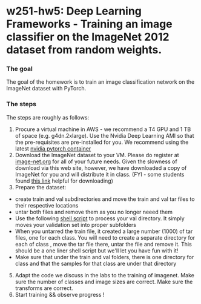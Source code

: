 # w251-hw5: Deep Learning Frameworks - Training an image classifier on the ImageNet 2012 dataset from random weights.

### The goal
The goal of the homework is to train an image classification network on the ImageNet dataset with PyTorch.

### The steps
The steps are roughly as follows:

1. Procure a virtual machine in AWS - we recommend a T4 GPU and 1 TB of space (e.g. g4dn.2xlarge). Use the Nvidia Deep Learning AMI so that the pre-requisites are pre-installed for you. We recommend using the latest [nvidia pytorch container](https://ngc.nvidia.com/catalog/containers/nvidia:pytorch)
2. Download the ImageNet dataset to your VM. Please do register at [image-net.org](https://image-net.org/challenges/LSVRC/2012/index.php) for all of your future needs. Given the slowness of download via this web site, however, we have downloaded a copy of ImageNet for you and will distribute it in class. (FYI - some students found [this link](https://github.com/facebookarchive/fb.resnet.torch/blob/master/INSTALL.md#download-the-imagenet-dataset) helpful for downloading)
3. Prepare the dataset:
  * create train and val subdirectories and move the train and val tar files to their respective locations
  * untar both files and remove them as you no longer neeed them
  * Use the following [shell script](https://raw.githubusercontent.com/soumith/imagenetloader.torch/master/valprep.sh) to process your val directory. It simply moves your validation set into proper subfolders
  * When you untarred the train file, it created a large number (1000) of tar files, one for each class.  You will need to create a separate directory for each of class , move the tar file there, untar the file and remove it. This should be a one liner shell script but we'll let you have fun with it!
  * Make sure that under the train and val folders, there is one directory for class and that the samples for that class are under that directory
5. Adapt the code we discuss in the labs to the training of imagenet. Make sure the number of classes and image sizes are correct. Make sure the transforms are correct.
6. Start training && observe progress !
